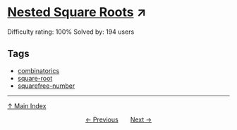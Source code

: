 # [Nested Square Roots](https://projecteuler.net/problem=585) ↗️

Difficulty rating: 100%
Solved by: 194 users
## Tags

- [combinatorics](../tags/combinatorics.md)
- [square-root](../tags/square-root.md)
- [squarefree-number](../tags/squarefree-number.md)



---

[↑ Main Index](../README.md)


<div align=center><a href='584.md'>← Previous</a> &nbsp;&nbsp; &nbsp;&nbsp;  <a href='586.md'>Next →</a></div>
